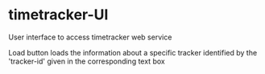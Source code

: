 # timetracker-UI

User interface to access timetracker web service

Load button loads the information about a specific tracker identified by the 'tracker-id' given in the corresponding text box
